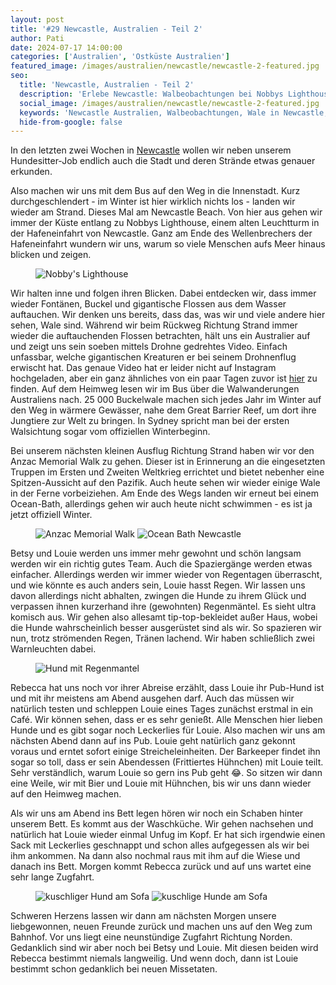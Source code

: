 ```yaml
---
layout: post
title: '#29 Newcastle, Australien - Teil 2'
author: Pati
date: 2024-07-17 14:00:00
categories: ['Australien', 'Ostküste Australien']
featured_image: /images/australien/newcastle/newcastle-2-featured.jpg
seo:
  title: 'Newcastle, Australien - Teil 2'
  description: 'Erlebe Newcastle: Walbeobachtungen bei Nobbys Lighthouse, der Anzac Memorial Walk und unsere Abenteuer beim Haussitting.'
  social_image: /images/australien/newcastle/newcastle-2-featured.jpg
  keywords: 'Newcastle Australien, Walbeobachtungen, Wale in Newcastle, Anzac Memorial Walk, Hundesitter Abenteuer, Reiseberichte Australien, Reisetagebuch'
  hide-from-google: false
---
```

In den letzten zwei Wochen in [Newcastle](2024-07-11-newcastle-1-australien) wollen wir neben unserem Hundesitter-Job endlich auch die Stadt und deren Strände etwas genauer erkunden. 

Also machen wir uns mit dem Bus auf den Weg in die Innenstadt. Kurz durchgeschlendert - im Winter ist hier wirklich nichts los - landen wir wieder am Strand. Dieses Mal am Newcastle Beach. Von hier aus gehen wir immer der Küste entlang zu Nobbys Lighthouse, einem alten Leuchtturm in der Hafeneinfahrt von Newcastle. Ganz am Ende des Wellenbrechers der Hafeneinfahrt wundern wir uns, warum so viele Menschen aufs Meer hinaus blicken und zeigen. 

<figure class="img1">
  <img src="/images/australien/newcastle/newcastle-13.JPG" alt="Nobby's Lighthouse">
</figure>

Wir halten inne und folgen ihren Blicken. Dabei entdecken wir, dass immer wieder Fontänen, Buckel und gigantische Flossen aus dem Wasser auftauchen. Wir denken uns bereits, dass das, was wir und viele andere hier sehen, Wale sind. Während wir beim Rückweg Richtung Strand immer wieder die auftauchenden Flossen betrachten, hält uns ein Australier auf und zeigt uns sein soeben mittels Drohne gedrehtes Video. Einfach unfassbar, welche gigantischen Kreaturen er bei seinem Drohnenflug erwischt hat. Das genaue Video hat er leider nicht auf Instagram hochgeladen, aber ein ganz ähnliches von ein paar Tagen zuvor ist [hier](https://www.instagram.com/timelapsetaylorphotography/?ref=JucRxMYk&hl=a) zu finden. Auf dem Heimweg lesen wir im Bus über die Walwanderungen Australiens nach. 25 000 Buckelwale machen sich jedes Jahr im Winter auf den Weg in wärmere Gewässer, nahe dem Great Barrier Reef, um dort ihre Jungtiere zur Welt zu bringen. In Sydney spricht man bei der ersten Walsichtung sogar vom offiziellen Winterbeginn. 

Bei unserem nächsten kleinen Ausflug Richtung Strand haben wir vor den Anzac Memorial Walk zu gehen. Dieser ist in Erinnerung an die eingesetzten Truppen im Ersten und Zweiten Weltkrieg errichtet und bietet nebenher eine Spitzen-Aussicht auf den Pazifik. Auch heute sehen wir wieder einige Wale in der Ferne vorbeiziehen. Am Ende des Wegs landen wir erneut bei einem Ocean-Bath, allerdings gehen wir auch heute nicht schwimmen - es ist ja jetzt offiziell Winter. 

<figure class="img2">
  <img src="/images/australien/newcastle/newcastle-10.JPG" alt="Anzac Memorial Walk">
  <img src="/images/australien/newcastle/newcastle-14.JPG" alt="Ocean Bath Newcastle">
</figure>

Betsy und Louie werden uns immer mehr gewohnt und schön langsam werden wir ein richtig gutes Team. Auch die Spaziergänge werden etwas einfacher. Allerdings werden wir immer wieder von Regentagen überrascht, und wie könnte es auch anders sein, Louie hasst Regen. Wir lassen uns davon allerdings nicht abhalten, zwingen die Hunde zu ihrem Glück und verpassen ihnen kurzerhand ihre (gewohnten) Regenmäntel. Es sieht ultra komisch aus. Wir gehen also allesamt tip-top-bekleidet außer Haus, wobei die Hunde wahrscheinlich besser ausgerüstet sind als wir. So spazieren wir nun, trotz strömenden Regen, Tränen lachend. Wir haben schließlich zwei Warnleuchten dabei. 

<figure class="img1">
  <img src="/images/australien/newcastle/newcastle-8.JPG" alt="Hund mit Regenmantel">
</figure>

Rebecca hat uns noch vor ihrer Abreise erzählt, dass Louie ihr Pub-Hund ist und mit ihr meistens am Abend ausgehen darf. Auch das müssen wir natürlich testen und schleppen Louie eines Tages zunächst erstmal in ein Café. Wir können sehen, dass er es sehr genießt. Alle Menschen hier lieben Hunde und es gibt sogar noch Leckerlies für Louie. Also machen wir uns am nächsten Abend dann auf ins Pub. Louie geht natürlich ganz gekonnt voraus und erntet sofort einige Streicheleinheiten. Der Barkeeper findet ihn sogar so toll, dass er sein Abendessen (Frittiertes Hühnchen) mit Louie teilt. Sehr verständlich, warum Louie so gern ins Pub geht 😂. So sitzen wir dann eine Weile, wir mit Bier und Louie mit Hühnchen, bis wir uns dann wieder auf den Heimweg machen. 

Als wir uns am Abend ins Bett legen hören wir noch ein Schaben hinter unserem Bett. Es kommt aus der Waschküche. Wir gehen nachsehen und natürlich hat Louie wieder einmal Unfug im Kopf. Er hat sich irgendwie einen Sack mit Leckerlies geschnappt und schon alles aufgegessen als wir bei ihm ankommen. 
Na dann also nochmal raus mit ihm auf die Wiese und danach ins Bett. Morgen kommt Rebecca zurück und auf uns wartet eine sehr lange Zugfahrt. 

<figure class="img2">
  <img src="/images/australien/newcastle/newcastle-9.JPG" alt="kuschliger Hund am Sofa">
  <img src="/images/australien/newcastle/newcastle-23.JPG" alt="kuschlige Hunde am Sofa">
</figure>

Schweren Herzens lassen wir dann am nächsten Morgen unsere liebgewonnen, neuen Freunde zurück und machen uns auf den Weg zum Bahnhof. Vor uns liegt eine neunstündige Zugfahrt Richtung Norden. Gedanklich sind wir aber noch bei Betsy und Louie. Mit diesen beiden wird Rebecca bestimmt niemals langweilig. Und wenn doch, dann ist Louie bestimmt schon gedanklich bei neuen Missetaten.